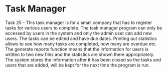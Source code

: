 # Task Manager
Task 25 - This task manager is for a small company that has to register tasks for various users to complete. The task manager program can only be accessed by users in the system and only the admin user can add new users.
The tasks can be edited and have due dates. Printing out statistics allows to see how many tasks are completed, how many are overdue etc.
The generate reports function means that the information for users is written to two new files and the statistics are shown there appropriately.
The system stores the information after it has been closed so the tasks and users that are added, will be kept for the next time the program is run.
